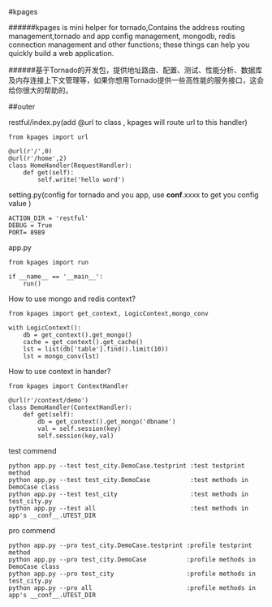 #kpages

######kpages is mini helper for tornado,Contains the address routing management,tornado and app config management, mongodb, redis connection management and other functions; these things can help you quickly build a web application.

######基于Tornado的开发包，提供地址路由、配置、测试、性能分析、数据库及内存连接上下文管理等，如果你想用Tornado提供一些高性能的服务接口，这会给你很大的帮助的。

##outer

restful/index.py(add @url to class , kpages will route url to this handler)
```
from kpages import url

@url(r'/',0)
@url(r'/home',2)
class HomeHandler(RequestHandler):
    def get(self):
        self.write('hello word')

```

setting.py(config for tornado and you app, use __conf__.xxxx to get you config value )
```
ACTION_DIR = 'restful'
DEBUG = True
PORT= 8989
```

app.py

```
from kpages import run

if __name__ == '__main__':
    run()
```

How to use mongo and redis context?
```
from kpages import get_context, LogicContext,mongo_conv

with LogicContext():
    db = get_context().get_mongo()
    cache = get_context().get_cache()
    lst = list(db['table'].find().limit(10))
    lst = mongo_conv(lst)

```
How to use context in hander?
```
from kpages import ContextHandler

@url(r'/context/demo')
class DemoHandler(ContextHandler):
    def get(self):
        db = get_context().get_mongo('dbname')
        val = self.session(key)
        self.session(key,val)
```
test commend
```
python app.py --test test_city.DemoCase.testprint :test testprint method
python app.py --test test_city.DemoCase           :test methods in DemoCase class
python app.py --test test_city                    :test methods in test_city.py
python app.py --test all                          :test methods in app's __conf__.UTEST_DIR
```

pro commend
```
python app.py --pro test_city.DemoCase.testprint :profile testprint method
python app.py --pro test_city.DemoCase           :profile methods in DemoCase class
python app.py --pro test_city                    :profile methods in test_city.py
python app.py --pro all                          :profile methods in app's __conf__.UTEST_DIR

```


